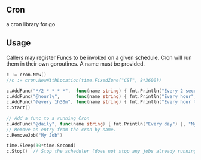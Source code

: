 ## Cron
a cron library for go

## Usage

Callers may register Funcs to be invoked on a given schedule.  Cron will run
them in their own goroutines. A name must be provided.

```go
c := cron.New()
//c := cron.NewWithLocation(time.FixedZone("CST", 8*3600))

c.AddFunc("*/2 * * * *",  func(name string) { fmt.Println("Every 2 seconds",name) }, "Often")
c.AddFunc("@hourly",      func(name string) { fmt.Println("Every hour",name) }, "Frequent")
c.AddFunc("@every 1h30m", func(name string) { fmt.Println("Every hour thirty",name) }, "Less Frequent")
c.Start()

// Add a func to a running Cron
c.AddFunc("@daily", func(name string) { fmt.Println("Every day") }, "My Job")
// Remove an entry from the cron by name.
c.RemoveJob("My Job")

time.Sleep(30*time.Second)
c.Stop()  // Stop the scheduler (does not stop any jobs already running).
```
